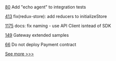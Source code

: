 
[80](https://github.com/hyperledger/aries-acapy-plugin-toolbox/pull/80) Add "echo agent" to integration tests

[413](https://github.com/hyperledger/aries-framework-javascript/pull/413) fix(redux-store): add reducers to initializeStore

[1175](https://github.com/hyperledger/cactus/pull/1175) docs: fix naming - use API Client isntead of SDK

[149](https://github.com/hyperledger/fabric-gateway/pull/149) Gateway extended samples

[66](https://github.com/hyperledger-labs/firefly-cli/pull/66) Do not deploy Payment contract


[See more >>>](https://start-here.hyperledger.org/pull-requests)
